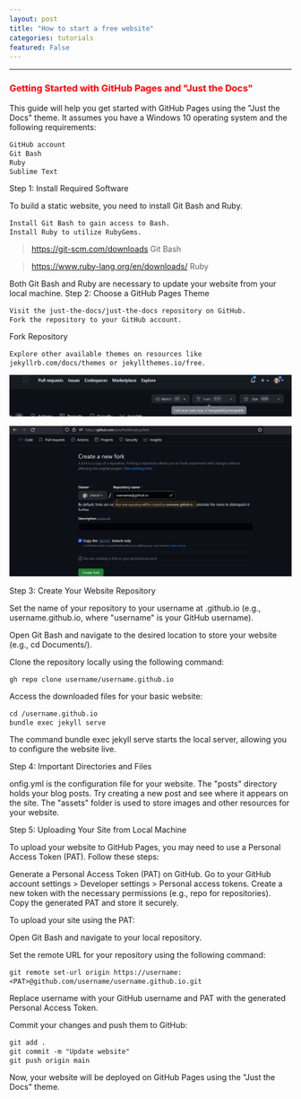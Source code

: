 ```yaml
---
layout: post
title: "How to start a free website"
categories: tutorials
featured: False 
---
```



______________________________________________________________________________________________________

### <span style="color: red; font-weight: bold;">Getting Started with GitHub Pages and "Just the Docs" </span>

This guide will help you get started with GitHub Pages using the "Just the Docs" theme. It assumes you have a Windows 10 operating system and the following requirements:

    GitHub account
    Git Bash
    Ruby
    Sublime Text

Step 1: Install Required Software

To build a static website, you need to install Git Bash and Ruby.

    Install Git Bash to gain access to Bash.
    Install Ruby to utilize RubyGems.

> https://git-scm.com/downloads Git Bash

> https://www.ruby-lang.org/en/downloads/ Ruby



Both Git Bash and Ruby are necessary to update your website from your local machine.
Step 2: Choose a GitHub Pages Theme

    Visit the just-the-docs/just-the-docs repository on GitHub.
    Fork the repository to your GitHub account.

Fork Repository

    Explore other available themes on resources like jekyllrb.com/docs/themes or jekyllthemes.io/free.


![fork](/assets/fork.jpg)

![fork2](/assets/fork2.jpg)

Step 3: Create Your Website Repository

Set the name of your repository to your username at .github.io (e.g., username.github.io, where "username" is your GitHub username).

Open Git Bash and navigate to the desired location to store your website (e.g., cd Documents/).

Clone the repository locally using the following command:

    gh repo clone username/username.github.io

Access the downloaded files for your basic website:

    cd /username.github.io
    bundle exec jekyll serve

The command bundle exec jekyll serve starts the local server, allowing you to configure the website live.

Step 4: Important Directories and Files

onfig.yml is the configuration file for your website.
The "posts" directory holds your blog posts. Try creating a new post and see where it appears on the site.
The "assets" folder is used to store images and other resources for your website.

Step 5: Uploading Your Site from Local Machine

To upload your website to GitHub Pages, you may need to use a Personal Access Token (PAT). Follow these steps:

Generate a Personal Access Token (PAT) on GitHub. Go to your GitHub account settings > Developer settings > Personal access tokens.
Create a new token with the necessary permissions (e.g., repo for repositories).
Copy the generated PAT and store it securely.

To upload your site using the PAT:

Open Git Bash and navigate to your local repository.

Set the remote URL for your repository using the following command:

    git remote set-url origin https://username:<PAT>@github.com/username/username.github.io.git

Replace username with your GitHub username and PAT with the generated Personal Access Token.

Commit your changes and push them to GitHub:

    git add .
    git commit -m "Update website"
    git push origin main

Now, your website will be deployed on GitHub Pages using the "Just the Docs" theme.




